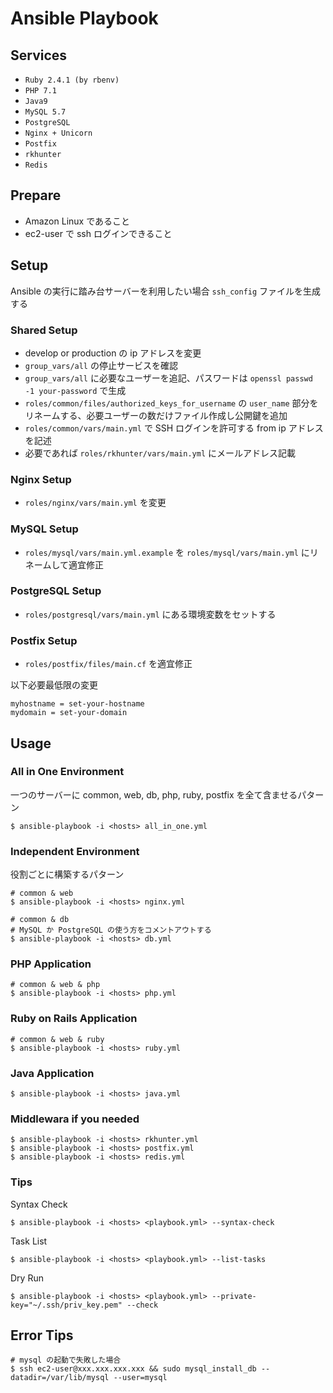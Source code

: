 # Ansible Playbook

## Services
- `Ruby 2.4.1 (by rbenv)`
- `PHP 7.1`
- `Java9`
- `MySQL 5.7`
- `PostgreSQL`
- `Nginx + Unicorn`
- `Postfix`
- `rkhunter`
- `Redis`

## Prepare
- Amazon Linux であること
- ec2-user で ssh ログインできること

## Setup
Ansible の実行に踏み台サーバーを利用したい場合 `ssh_config` ファイルを生成する

### Shared Setup
- develop or production の ip アドレスを変更
- `group_vars/all` の停止サービスを確認
- `group_vars/all` に必要なユーザーを追記、パスワードは `openssl passwd -1 your-password` で生成
- `roles/common/files/authorized_keys_for_username` の `user_name` 部分をリネームする、必要ユーザーの数だけファイル作成し公開鍵を追加
- `roles/common/vars/main.yml` で SSH ログインを許可する from ip アドレスを記述
- 必要であれば `roles/rkhunter/vars/main.yml` にメールアドレス記載

### Nginx Setup
- `roles/nginx/vars/main.yml` を変更

### MySQL Setup
- `roles/mysql/vars/main.yml.example` を `roles/mysql/vars/main.yml` にリネームして適宜修正

### PostgreSQL Setup
- `roles/postgresql/vars/main.yml` にある環境変数をセットする

### Postfix Setup
- `roles/postfix/files/main.cf` を適宜修正

以下必要最低限の変更

```
myhostname = set-your-hostname
mydomain = set-your-domain
```

## Usage

### All in One Environment

一つのサーバーに common, web, db, php, ruby, postfix を全て含ませるパターン

    $ ansible-playbook -i <hosts> all_in_one.yml

### Independent Environment

役割ごとに構築するパターン

    # common & web
    $ ansible-playbook -i <hosts> nginx.yml

    # common & db
    # MySQL か PostgreSQL の使う方をコメントアウトする
    $ ansible-playbook -i <hosts> db.yml

### PHP Application

    # common & web & php
    $ ansible-playbook -i <hosts> php.yml

### Ruby on Rails Application

    # common & web & ruby
    $ ansible-playbook -i <hosts> ruby.yml

### Java Application

    $ ansible-playbook -i <hosts> java.yml

### Middlewara if you needed

    $ ansible-playbook -i <hosts> rkhunter.yml
    $ ansible-playbook -i <hosts> postfix.yml
    $ ansible-playbook -i <hosts> redis.yml

### Tips

Syntax Check

    $ ansible-playbook -i <hosts> <playbook.yml> --syntax-check

Task List

    $ ansible-playbook -i <hosts> <playbook.yml> --list-tasks

Dry Run

    $ ansible-playbook -i <hosts> <playbook.yml> --private-key="~/.ssh/priv_key.pem" --check

## Error Tips

    # mysql の起動で失敗した場合
    $ ssh ec2-user@xxx.xxx.xxx.xxx && sudo mysql_install_db --datadir=/var/lib/mysql --user=mysql

